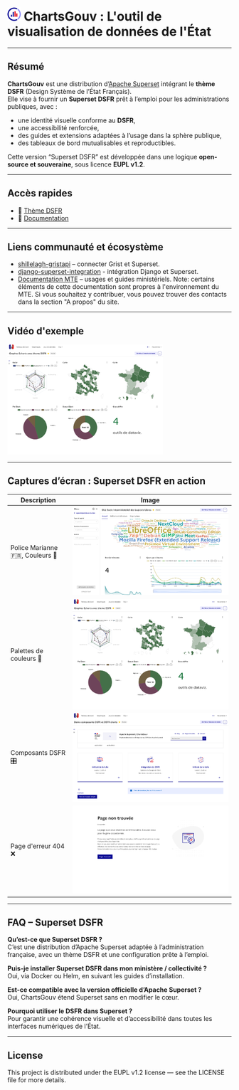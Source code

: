 # <img src="./images/logo.png" width="30"> ChartsGouv : L'outil de visualisation de données de l'État  

---

## Résumé

**ChartsGouv** est une distribution d’[Apache Superset](https://superset.apache.org/) intégrant le **thème DSFR** (Design Système de l’État Français).  
Elle vise à fournir un **Superset DSFR** prêt à l’emploi pour les administrations publiques, avec :

- une identité visuelle conforme au **DSFR**,  
- une accessibilité renforcée,  
- des guides et extensions adaptées à l’usage dans la sphère publique,  
- des tableaux de bord mutualisables et reproductibles.  

Cette version “Superset DSFR” est développée dans une logique **open-source et souveraine**, sous licence **EUPL v1.2**.

---

## Accès rapides
- :art: [Thème DSFR](./superset-dsfr/)
- :green_book: [Documentation](./docs/)

---

## Liens communauté et écosystème

- [shillelagh-gristapi](https://github.com/qleroy/shillelagh-gristapi) – connecter Grist et Superset.  
- [django-superset-integration](https://github.com/B-Alica/django-superset-integration) - intégration Django et Superset.
- [Documentation MTE](https://snum.gitlab-pages.din.developpement-durable.gouv.fr) – usages et guides ministériels.  Note: certains éléments de cette documentation sont propres à l'environnement du MTE. Si vous souhaitez y contribuer, vous pouvez trouver des contacts dans la section "A propos" du site.

---


## Vidéo d'exemple

<a href="https://www.youtube.com/watch?v=0o1JbSbwoM8" title="Regarder sur YouTube">
    <img src="./images/screenshots/demo_graphes_echarts.png" width="350" alt="Regarder sur YouTube">
</a>

---

## Captures d’écran : Superset DSFR en action

| Description | Image |
| --- | --- |
|Police Marianne :fr:, Couleurs :art:|![demo_sill](/images/screenshots/demo_sill.png)|
|Palettes de couleurs :art:|![demo_graphes_echarts](/images/screenshots/demo_graphes_echarts.png)|
|Composants DSFR :control_knobs:|![demo_dsfr1](/images/screenshots/demo_dsfr1.png)|
|Page d'erreur 404 :x:|![error404](/images/screenshots/error404.png)|

---

## FAQ – Superset DSFR

**Qu’est-ce que Superset DSFR ?**  
C’est une distribution d’Apache Superset adaptée à l’administration française, avec un thème DSFR et une configuration prête à l’emploi.

**Puis-je installer Superset DSFR dans mon ministère / collectivité ?**  
Oui, via Docker ou Helm, en suivant les guides d’installation.

**Est-ce compatible avec la version officielle d’Apache Superset ?**  
Oui, ChartsGouv étend Superset sans en modifier le cœur.

**Pourquoi utiliser le DSFR dans Superset ?**  
Pour garantir une cohérence visuelle et d’accessibilité dans toutes les interfaces numériques de l’État.

---

## License
This project is distributed under the EUPL v1.2 license — see the LICENSE file for more details.
